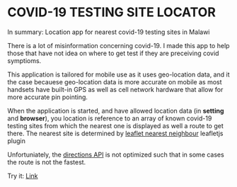 # COVID-19 TESTING SITE LOCATOR

In summary: Location app for nearest covid-19 testing sites in Malawi

There is a lot of misinformation concerning covid-19. I made this app to help those that have not idea on where to get test if they are
preceiving covid symptioms.

This application is tailored for mobile use as it uses geo-location data, and it the case becauese geo-location data is more accurate on mobile as most handsets have built-in GPS as well as cell network hardware that allow for more accurate pin pointing.

When the application is started, and have allowed location data (in **setting** and **browser**), you location is reference to an array of known covid-19 testing sites from which the nearest one is displayed as well a route to get there. The nearest site is determined by [leaflet nearest neighbour](https://github.com/mapbox/leaflet-knn) leafletjs plugin

Unfortuniately, the [directions API](https://developer.mapquest.com/documentation/directions-api/) is not optimized such that in some cases the route is not the fastest.


 
Try it: [Link](https://mwcovidtestingsitelocator.netlify.app/)
